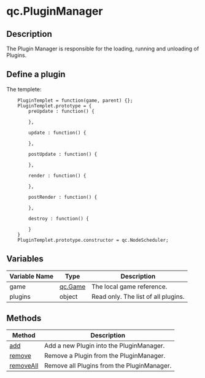 # qc.PluginManager

## Description
The Plugin Manager is responsible for the loading, running and unloading of Plugins.

## Define a plugin
The templete:
````
	PluginTemplet = function(game, parent) {};
	PluginTemplet.prototype = {
	    preUpdate : function() {
	        
	    },

	    update : function() {
	        
	    },

	    postUpdate : function() {
	        
	    },

	    render : function() {
	        
	    },

	    postRender : function() {
	        
	    },

	    destroy : function() {
	        
	    }
	}
	PluginTemplet.prototype.constructor = qc.NodeScheduler;
````

## Variables
| Variable Name  | Type | Description  |
| ------------- |-------------|-------------|
| game | [qc.Game](../game/README.md) | The local game reference. |
| plugins | object | Read only. The list of all plugins. |

## Methods
| Method | Description |
| ------------- |-------------|
| [add](add.md) | Add a new Plugin into the PluginManager. |
| [remove](remove.md) | Remove a Plugin from the PluginManager. |
| [removeAll](removeAll.md) | Remove all Plugins from the PluginManager. |
